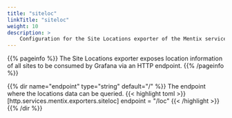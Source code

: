 ```yaml
---
title: "siteloc"
linkTitle: "siteloc"
weight: 10
description: >
    Configuration for the Site Locations exporter of the Mentix service
---
```


{{% pageinfo %}}
The Site Locations exporter exposes location information of all sites to be consumed by Grafana via an HTTP endpoint.
{{% /pageinfo %}}

{{% dir name="endpoint" type="string" default="/" %}}
The endpoint where the locations data can be queried.
{{< highlight toml >}}
[http.services.mentix.exporters.siteloc]
endpoint = "/loc"
{{< /highlight >}}
{{% /dir %}}
